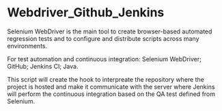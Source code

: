 # Webdriver_Github_Jenkins

Selenium WebDriver is the main tool to create browser-based automated regression tests and to configure and distribute scripts across many environments.

For test automation and continuous integration: Selenium WebDriver; GitHub; Jenkins CI; Java.

This script will create the hook to interpreate the repository where the project is hosted and make it communicate with the server where Jenkins will perform the continuous integration based on the QA test defined from Selenium. 
